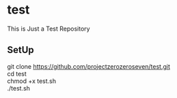 # test
This is Just a Test Repository

## SetUp
git clone https://github.com/projectzerozeroseven/test.git <br/>
cd test <br/>
chmod +x test.sh <br/>
./test.sh
